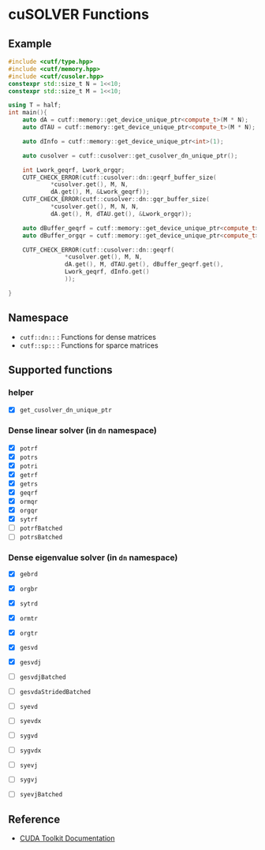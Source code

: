 # cuSOLVER Functions

## Example
```cpp
#include <cutf/type.hpp>
#include <cutf/memory.hpp>
#include <cutf/cusoler.hpp>
constexpr std::size_t N = 1<<10;
constexpr std::size_t M = 1<<10;

using T = half;
int main(){
	auto dA = cutf::memory::get_device_unique_ptr<compute_t>(M * N);
	auto dTAU = cutf::memory::get_device_unique_ptr<compute_t>(M * N);

	auto dInfo = cutf::memory::get_device_unique_ptr<int>(1);

	auto cusolver = cutf::cusolver::get_cusolver_dn_unique_ptr();

	int Lwork_geqrf, Lwork_orgqr;
	CUTF_CHECK_ERROR(cutf::cusolver::dn::geqrf_buffer_size(
			*cusolver.get(), M, N,
			dA.get(), M, &Lwork_geqrf));
	CUTF_CHECK_ERROR(cutf::cusolver::dn::gqr_buffer_size(
			*cusolver.get(), M, N, N,
			dA.get(), M, dTAU.get(), &Lwork_orgqr));

	auto dBuffer_geqrf = cutf::memory::get_device_unique_ptr<compute_t>(Lwork_geqrf);
	auto dBuffer_orgqr = cutf::memory::get_device_unique_ptr<compute_t>(Lwork_orgqr);

	CUTF_CHECK_ERROR(cutf::cusolver::dn::geqrf(
				*cusolver.get(), M, N,
				dA.get(), M, dTAU.get(), dBuffer_geqrf.get(),
				Lwork_geqrf, dInfo.get()
				));

}
```

## Namespace
- `cutf::dn::` : Functions for dense matrices
- `cutf::sp::` : Functions for sparce matrices

## Supported functions
### helper

- [x] `get_cusolver_dn_unique_ptr`

### Dense linear solver (in `dn` namespace)

- [x] `potrf`
- [x] `potrs`
- [x] `potri`
- [x] `getrf`
- [x] `getrs`
- [x] `geqrf`
- [x] `ormqr`
- [x] `orgqr`
- [x] `sytrf`
- [ ] `potrfBatched`
- [ ] `potrsBatched`

### Dense eigenvalue solver (in `dn` namespace)

- [x] `gebrd`
- [x] `orgbr`
- [x] `sytrd`
- [x] `ormtr`
- [x] `orgtr`
- [x] `gesvd`
- [x] `gesvdj`
- [ ] `gesvdjBatched`
- [ ] `gesvdaStridedBatched`
- [ ] `syevd`
- [ ] `syevdx`
- [ ] `sygvd`
- [ ] `sygvdx`
- [ ] `syevj`
- [ ] `sygvj`
- [ ] `syevjBatched`


## Reference
- [CUDA Toolkit Documentation](https://docs.nvidia.com/cuda/cusolver/index.html)
